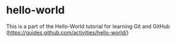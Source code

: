# hello-world
This is a part of the Hello-World tutorial for learning Git and GitHub (https://guides.github.com/activities/hello-world/)
